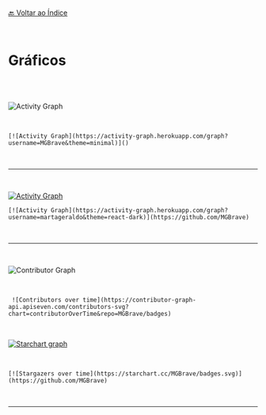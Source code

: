 <br>[🔙 Voltar ao Índice](./README.md)<br>

<br>

# Gráficos

 <br> 
 <br>

 ![Activity Graph](https://activity-graph.herokuapp.com/graph?username=MGBrave&theme=minimal)
 
 <br>



 ```[![Activity Graph](https://activity-graph.herokuapp.com/graph?username=MGBrave&theme=minimal)]()``` 
 
  <br>

---

<br> 

 
  [![Activity Graph](https://activity-graph.herokuapp.com/graph?username=martageraldo&theme=react-dark)](https://github.com/MGBrave) 
 <br>



 ``` [![Activity Graph](https://activity-graph.herokuapp.com/graph?username=martageraldo&theme=react-dark)](https://github.com/MGBrave) ``` 

 <br>

---

<br> 
 

 ![Contributor Graph](https://contributor-graph-api.apiseven.com/contributors-svg?chart=contributorOverTime&repo=martageraldo/badges) 
 
 <br>


 ``` ![Contributors over time](https://contributor-graph-api.apiseven.com/contributors-svg?chart=contributorOverTime&repo=MGBrave/badges)``` 
 
 <br>
 
[![Starchart graph](https://starchart.cc/MGBrave/badges.svg)](https://github.com/MGBrave) 

<br>


``` [![Stargazers over time](https://starchart.cc/MGBrave/badges.svg)](https://github.com/MGBrave) ``` 

 <br>

---




<br>


